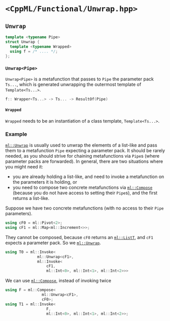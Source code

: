 # `<CppML/Functional/Unwrap.hpp>`

## `Unwrap`

```c++
template <typename Pipe>
struct Unwrap {
  template <typename Wrapped>
  using f = /* .... */;
};
```
### `Unwrap<Pipe>`

`Unwrap<Pipe>` is a metafunction that passes to `Pipe` the parameter pack `Ts...`, which is generated unwrapping the outermost template of `Template<Ts...>`.

```c++
f:: Wrapper<Ts...> -> Ts... -> ResultOf(Pipe)
```

#### `Wrapped`

`Wrapped` needs to be an instantiation of a class template, `Template<Ts...>`.

### Example

[`ml::Unwrap`](./Unwrap.md) is usually used to unwrap the elements of a list-like and pass them to a metafunction `Pipe` expecting a parameter pack. It should be rarely needed, as you should strive for chaining metafunctions via `Pipe`s (where parameter packs are forwarded). In general, there are two situations where you might need it:
* you are already holding a list-like, and need to invoke a metafunction on the parameters it is holding, or
* you need to compose two concrete metafunctions via [`ml::Compose`](./Compose.md) (because you do not have access to setting their `Pipe`s), and the first returns a list-like.

Suppose we have two concrete metafunctions (with no access to their `Pipe` parameters).

```c++
using cF0 = ml::Pivot<2>;
using cF1 = ml::Map<ml::Increment<>>;
```
They cannot be composed, because `cF0` returns an [`ml::ListT`](../Vocabulary/List.md), and `cF1` expects a parameter pack. So we [`ml::Unwrap`](../Vocabulary/Unwrap.md).
```c++
using T0 = ml::Invoke<
              ml::Unwrap<cF1>,
              ml::Invoke<
                  cF1,
                  ml::Int<0>, ml::Int<1>, ml::Int<2>>>
```
We can use [`ml::Compose`](./Compose.md), instead of invoking twice
```c++
using F = ml::Compose<
                ml::Unwrap<cF1>,
                cF0>;
using T1 = ml::Invoke<
                  F,
                  ml::Int<0>, ml::Int<1>, ml::Int<2>>;
```
